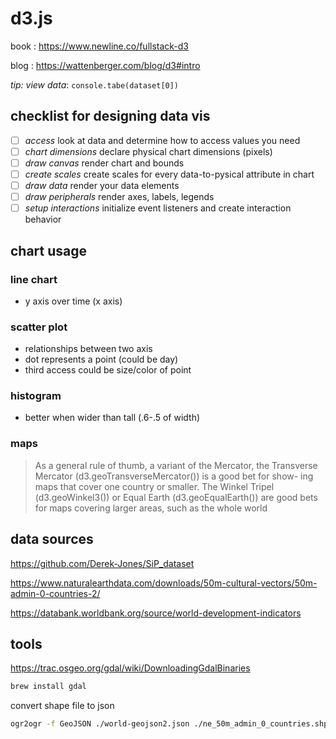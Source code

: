 # d3.js

book : https://www.newline.co/fullstack-d3

blog : https://wattenberger.com/blog/d3#intro

*tip: view data*: `console.tabe(dataset[0])`

## checklist for designing data vis

- [ ] _access_ look at data and determine how to access values you need
- [ ] _chart dimensions_ declare physical chart dimensions (pixels)
- [ ] _draw canvas_ render chart and bounds
- [ ] _create scales_ create scales for every data-to-pysical attribute in chart
- [ ] _draw data_ render your data elements
- [ ] _draw peripherals_ render axes, labels, legends
- [ ] _setup interactions_ initialize event listeners and create interaction behavior

## chart usage

### line chart

- y axis over time (x axis)

### scatter plot

- relationships between two axis
- dot represents a point (could be day)
- third access could be size/color of point

### histogram

- better when wider than tall (.6-.5 of width)

### maps

> As a general rule of thumb, a variant of the Mercator, the Transverse Mercator (d3.geoTransverseMercator()) is a good bet for show- ing maps that cover one country or smaller. The Winkel Tripel (d3.geoWinkel3()) or Equal Earth (d3.geoEqualEarth()) are good bets for maps covering larger areas, such as the whole world

## data sources

https://github.com/Derek-Jones/SiP_dataset

https://www.naturalearthdata.com/downloads/50m-cultural-vectors/50m-admin-0-countries-2/

https://databank.worldbank.org/source/world-development-indicators

## tools

https://trac.osgeo.org/gdal/wiki/DownloadingGdalBinaries

```bash
brew install gdal
```

convert shape file to json

```bash
ogr2ogr -f GeoJSON ./world-geojson2.json ./ne_50m_admin_0_countries.shp
```